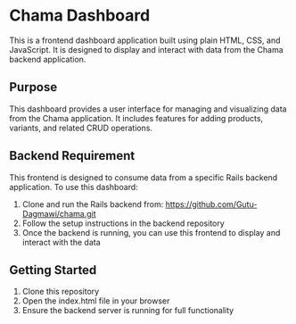 # Chama Dashboard

This is a frontend dashboard application built using plain HTML, CSS, and JavaScript. It is designed to display and interact with data from the Chama backend application.

## Purpose

This dashboard provides a user interface for managing and visualizing data from the Chama application. It includes features for adding products, variants, and related CRUD operations.

## Backend Requirement

This frontend is designed to consume data from a specific Rails backend application. To use this dashboard:

1. Clone and run the Rails backend from: https://github.com/Gutu-Dagmawi/chama.git
2. Follow the setup instructions in the backend repository
3. Once the backend is running, you can use this frontend to display and interact with the data

## Getting Started

1. Clone this repository
2. Open the index.html file in your browser
3. Ensure the backend server is running for full functionality

